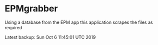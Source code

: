 # EPMgrabber
Using a database from the EPM app this application scrapes the files as required


Latest backup: Sun Oct 6 11:45:01 UTC 2019
